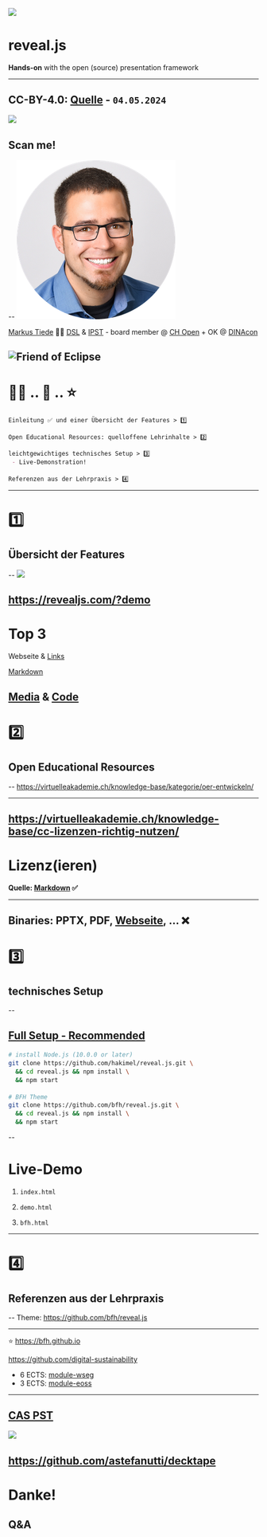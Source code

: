 ![](https://openeducationday.ch/wp-content/uploads/sites/5/2024/03/oed-logo-finish-export.svg)

# reveal.js

**Hands-on** with the open (source) presentation framework

<hr>

CC-BY-4.0: [Quelle](https://github.com/digital-sustainability/open-source/blob/main/docs/slides/2024-oed/content.md) - `04.05.2024`
--
![](http://api.qrserver.com/v1/create-qr-code/?color=000000&bgcolor=FFFFFF&data=https%3A%2F%2Fgithub.com%2Fdigital-sustainability%2Fopen-source%2Fblob%2Fmain%2Fdocs%2Fslides%2F2024-oed%2Fcontent.md&qzone=0&margin=0&size=400x400&ecc=L)

## Scan me!
--
![me](https://github.com/MarkusTiede/about/raw/main/img/me-circle.png)

[Markus Tiede](http://www.mtiede.de) 👨‍🏫 [DSL](https://www.bfh.ch/de/forschung/forschungsbereiche/digital-sustainability-lab/) & [IPST](https://www.bfh.ch/de/forschung/forschungsbereiche/public-sector-transformation/) - board member @ [CH Open](https://www.ch-open.ch) + OK @ [DINAcon](https://dinacon.ch)

![Friend of Eclipse](https://www.eclipse.org/community/newsletter/imagesmisc/frendsEclipse.png "Friend of Eclipse")
---
# 👨‍🏫 .. 🤔 .. ⭐

```md [|1|3|5-6|8|]
Einleitung ✅ und einer Übersicht der Features > 1️⃣ 

Open Educational Resources: quelloffene Lehrinhalte > 2️⃣

leichtgewichtiges technisches Setup > 3️⃣ 
 - Live-Demonstration!

Referenzen aus der Lehrpraxis > 4️⃣
```
---
# 1️⃣

## Übersicht der Features
--
<img src="https://static.slid.es/reveal/logo-v1/reveal-black-text.svg" width="800px">

https://revealjs.com/?demo
--
# Top 3

Webseite & [Links](https://revealjs.com/links/)

[Markdown](https://revealjs.com/markdown/)

[Media](https://revealjs.com/media/) & [Code](https://revealjs.com/code/)
---
# 2️⃣

## Open Educational Resources
--
https://virtuelleakademie.ch/knowledge-base/kategorie/oer-entwickeln/

<hr>

https://virtuelleakademie.ch/knowledge-base/cc-lizenzen-richtig-nutzen/
--
# Lizenz(ieren)

**Quelle: [Markdown](https://raw.githubusercontent.com/bfh/opensource/main/docs/slides/2024-oed/content.md) ✅**

<hr>

Binaries: PPTX, PDF, [Webseite](https://github.com/bfh/opensource/blob/main/docs/slides/2024-oed/content.md#open-educational-resources), ... ❌
---
# 3️⃣

## technisches Setup
--
## [Full Setup - Recommended](https://revealjs.com/installation/#full-setup)

```bash [|2-4|7|]
# install Node.js (10.0.0 or later)
git clone https://github.com/hakimel/reveal.js.git \
  && cd reveal.js && npm install \
  && npm start

# BFH Theme
git clone https://github.com/bfh/reveal.js.git \
  && cd reveal.js && npm install \
  && npm start
```
--
# Live-Demo

1. `index.html`

2. `demo.html`

3. `bfh.html`
---
# 4️⃣

## Referenzen aus der Lehrpraxis
--
Theme: https://github.com/bfh/reveal.js

<hr>

⭐ https://bfh.github.io

https://github.com/digital-sustainability

- 6 ECTS: [module-wseg](https://github.com/digital-sustainability/module-wseg)
- 3 ECTS: [module-eoss](https://github.com/digital-sustainability/module-eoss)

<hr>

[CAS PST](https://github.com/digital-sustainability/cas-pst)
--
![](https://upload.wikimedia.org/wikipedia/commons/thumb/8/87/PDF_file_icon.svg/391px-PDF_file_icon.svg.png)

https://github.com/astefanutti/decktape
---
# Danke!

## Q&A

